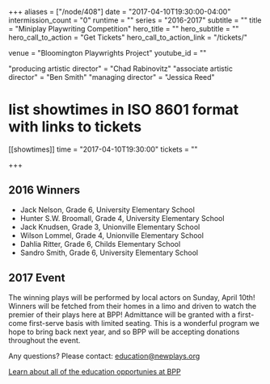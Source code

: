 +++
aliases = ["/node/408"]
date = "2017-04-10T19:30:00-04:00"
intermission_count = "0"
runtime = ""
series = "2016-2017"
subtitle = ""
title = "Miniplay Playwriting Competition"
hero_title = ""
hero_subtitle = ""
hero_call_to_action = "Get Tickets"
hero_call_to_action_link = "/tickets/"

venue = "Bloomington Playwrights Project"
youtube_id = ""

"producing artistic director" = "Chad Rabinovitz"
"associate artistic director" = "Ben Smith"
"managing director" = "Jessica Reed"

# list showtimes in ISO 8601 format with links to tickets
[[showtimes]]
    time = "2017-04-10T19:30:00"
    tickets = ""

+++

## 2016 Winners

* Jack Nelson, Grade 6, University Elementary School
* Hunter S.W. Broomall, Grade 4, University Elementary School
* Jack Knudsen, Grade 3, Unionville Elementary School
* Wilson Lommel, Grade 4, Unionville Elementary School
* Dahlia Ritter, Grade 6, Childs Elementary School
* Sandro Smith, Grade 6, University Elementary School

## 2017 Event

The winning plays will be performed by local actors on Sunday, April 10th! Winners will be fetched from their homes in a limo and driven to watch the premier of their plays here at BPP! Admittance will be granted with a first-come first-serve basis with limited seating. This is a wonderful program we hope to bring back next year, and so BPP will be accepting donations throughout the event.

Any questions? Please contact: <education@newplays.org>

[Learn about all of the education opportunies at BPP](/education/)
